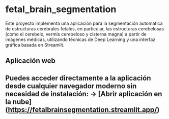 # fetal_brain_segmentation 
Este proyecto implementa una aplicación para la segmentación automática de estructuras cerebrales fetales, en particular, las estructuras cerebelosas (como el cerebelo, vermis cerebeloso y cisterna magna) a partir de imágenes médicas, utilizando técnicas de Deep Learning y una interfaz gráfica basada en Streamlit.
## Aplicación web
Puedes acceder directamente a la aplicación desde cualquier navegador moderno sin necesidad de instalación:
-> [Abrir aplicación en la nube] (https://fetalbrainsegmentation.streamlit.app/)
---
